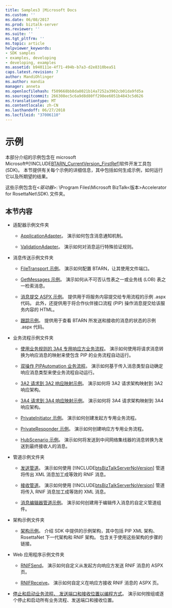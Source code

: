 ```yaml
---
title: Samples3 |Microsoft Docs
ms.custom: ''
ms.date: 06/08/2017
ms.prod: biztalk-server
ms.reviewer: ''
ms.suite: ''
ms.tgt_pltfrm: ''
ms.topic: article
helpviewer_keywords:
- SDK samples
- examples, developing
- developing, examples
ms.assetid: b940111e-4f71-494b-b7a3-d2e8310bea51
caps.latest.revision: 7
author: MandiOhlinger
ms.author: mandia
manager: anneta
ms.openlocfilehash: f509668bb8da8021b14a7252a3902cb01da9fd5a
ms.sourcegitcommit: 266308ec5c6a9d8d80ff298ee6051b4843c5d626
ms.translationtype: MT
ms.contentlocale: zh-CN
ms.lasthandoff: 06/27/2018
ms.locfileid: "37006110"
---
```

# <a name="samples"></a>示例
本部分介绍的示例包含在 microsoft Microsoft®[!INCLUDE[BTARN_CurrentVersion_FirstRef](../../includes/btarn-currentversion-firstref-md.md)]软件开发工具包 (SDK)。 本节提供有关每个示例的详细信息，其中包括如何生成示例，如何运行它以及所期望的结果。  

 这些示例包含在\<*驱动器*\>: \Program Files\\Microsoft BizTalk\<版本\>Accelerator for RosettaNet\SDK\ 文件夹。  

## <a name="in-this-section"></a>本节内容  

- 适配器示例文件夹  

  -   [ApplicationAdapter](../../adapters-and-accelerators/accelerator-rosettanet/applicationadapter.md)。 演示如何包含消息通知机制。  

  -   [ValidationAdapter](../../adapters-and-accelerators/accelerator-rosettanet/validationadapter.md)。 演示如何对消息运行特殊验证规则。  

- 消息传送示例文件夹  

  -   [FileTransport 示例](../../adapters-and-accelerators/accelerator-rosettanet/filetransport-sample.md)。 演示如何配置 BTARN，让其使用文件端口。  

  -   [GetMessages 示例](../../adapters-and-accelerators/accelerator-rosettanet/getmessages-sample.md)。 演示如何从不可否认性表之一或业务线 (LOB) 表之一检索消息。  

  -   [消息提交 ASPX 示例](../../adapters-and-accelerators/accelerator-rosettanet/message-submission-aspx-sample.md)。 提供用于将服务内容提交给专用流程的示例 .aspx 代码。 此外，还提供用于将合作伙伴接口流程 (PIP) 操作消息提交给该服务内容的 HTML。  

  -   [跟踪示例](../../adapters-and-accelerators/accelerator-rosettanet/tracking-sample.md)。 提供用于查看 BTARN 所发送和接收的消息的状态的示例 .aspx 代码。  

- 业务流程示例文件夹  

  -   [使用业务规则的 3A4 专用响应方业务流程](../../adapters-and-accelerators/accelerator-rosettanet/3a4-private-responder-orchestration-using-a-business-rule.md)。 演示如何使用将请求消息转换为响应消息的映射来使包含 PIP 的业务流程自动运行。  

  -   [双操作 PIPAutomation 业务流程](../../adapters-and-accelerators/accelerator-rosettanet/double-action-pipautomation-orchestration.md)。 演示如何基于传入消息类型自动确定响应消息类型来使业务流程自动运行。  

  -   [3A2 请求到 3A2 响应映射示例](../../adapters-and-accelerators/accelerator-rosettanet/3a2-request-to-3a2-response-map-sample.md)。 演示如何将 3A2 请求架构映射到 3A2 响应架构。  

  -   [3A4 请求到 3A4 响应映射示例](../../adapters-and-accelerators/accelerator-rosettanet/3a4-request-to-3a4-response-map-sample.md)。 演示如何将 3A4 请求架构映射到 3A4 响应架构。  

  -   [PrivateInitiator 示例](../../adapters-and-accelerators/accelerator-rosettanet/privateinitiator-sample.md)。 演示如何创建发起方专用业务流程。  

  -   [PrivateResponder 示例](../../adapters-and-accelerators/accelerator-rosettanet/privateresponder-sample.md)。 演示如何创建响应方专用业务流程。  

  -   [HubScenario 示例](../../adapters-and-accelerators/accelerator-rosettanet/hubscenario-sample.md)。 演示如何将发送到中间网络集线器的消息转换为发送到最终接收人的消息。  

- 管道示例文件夹  

  - [发送管道](../../adapters-and-accelerators/accelerator-rosettanet/send-pipeline.md)。 演示如何使用 [!INCLUDE[btsBizTalkServerNoVersion](../../includes/btsbiztalkservernoversion-md.md)] 管道将传出 XML 消息加工成等效的 RNIF 消息。  

  - [接收管道](../../adapters-and-accelerators/accelerator-rosettanet/receive-pipeline.md)。 演示如何使用 [!INCLUDE[btsBizTalkServerNoVersion](../../includes/btsbiztalkservernoversion-md.md)] 管道将传入 RNIF 消息加工成等效的 XML 消息。  

  - [消息编辑器管道示例](../../adapters-and-accelerators/accelerator-rosettanet/message-editor-pipeline-sample.md)。 演示如何创建用于编辑传入消息的自定义管道组件。  

- 架构示例文件夹  

  -   [架构示例](../../adapters-and-accelerators/accelerator-rosettanet/schema-samples.md)。 介绍 SDK 中提供的示例架构，其中包括 PIP XML 架构、RosettaNet 下一代架构和 RNIF 架构。 包含关于使用这些架构的步骤的链接。  

- Web 应用程序示例文件夹  

  -   [RNIFSend](../../adapters-and-accelerators/accelerator-rosettanet/rnifsend.md)。 演示如何自定义从发起方向响应方发送 RNIF 消息的 ASPX 页。  

  -   [RNIFReceive](../../adapters-and-accelerators/accelerator-rosettanet/rnifreceive.md)。 演示如何自定义在响应方接收 RNIF 消息的 ASPX 页。  

- [停止和启动业务流程、 发送端口和接收位置以编程方式](../../adapters-and-accelerators/accelerator-rosettanet/code-to-stop-and-start-orchestrations-send-ports-and-receive-locations.md)。 演示如何按组或逐个停止和启动所有业务流程、发送端口和接收位置。
